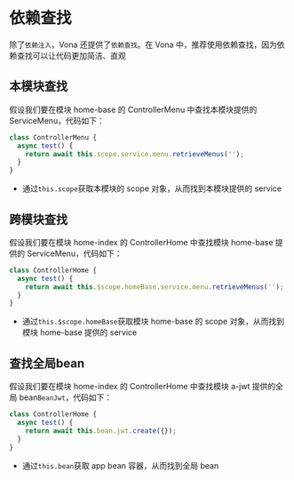 # 依赖查找

除了`依赖注入`，Vona 还提供了`依赖查找`。在 Vona 中，推荐使用依赖查找，因为依赖查找可以让代码更加简洁、直观

## 本模块查找

假设我们要在模块 home-base 的 ControllerMenu 中查找本模块提供的 ServiceMenu，代码如下：

``` typescript
class ControllerMenu {
  async test() {
    return await this.scope.service.menu.retrieveMenus('');
  }
}  
```

- 通过`this.scope`获取本模块的 scope 对象，从而找到本模块提供的 service

## 跨模块查找

假设我们要在模块 home-index 的 ControllerHome 中查找模块 home-base 提供的 ServiceMenu，代码如下：

``` typescript
class ControllerHome {
  async test() {
    return await this.$scope.homeBase.service.menu.retrieveMenus('');
  }
}  
```

- 通过`this.$scope.homeBase`获取模块 home-base 的 scope 对象，从而找到模块 home-base 提供的 service

## 查找全局bean

假设我们要在模块 home-index 的 ControllerHome 中查找模块 a-jwt 提供的全局 bean`BeanJwt`，代码如下：

``` typescript
class ControllerHome {
  async test() {
    return await this.bean.jwt.create({});
  }
}  
```

- 通过`this.bean`获取 app bean 容器，从而找到全局 bean
